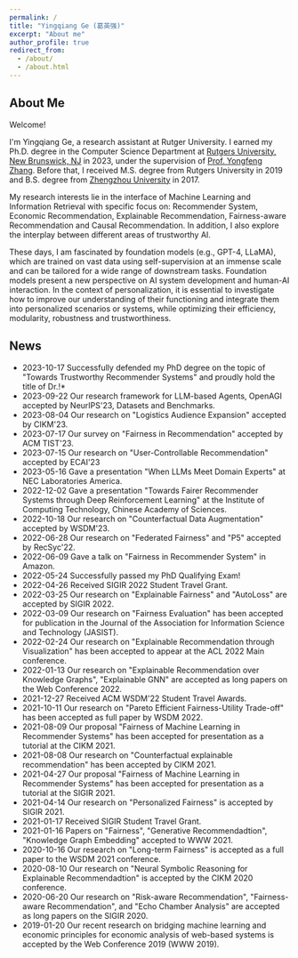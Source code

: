 ```yaml
---
permalink: /
title: "Yingqiang Ge (葛英强)"
excerpt: "About me"
author_profile: true
redirect_from: 
  - /about/
  - /about.html
---
```


## About Me
Welcome!

I'm Yingqiang Ge, a research assistant at Rutger University. I earned my Ph.D. degree in the Computer Science Department at [Rutgers University, New Brunswick, NJ](https://www.rutgers.edu/) in 2023, under the supervision of [Prof. Yongfeng Zhang](http://yongfeng.me/). Before that, I received M.S. degree from Rutgers University in 2019 and B.S. degree from [Zhengzhou University](http://english.zzu.edu.cn/) in 2017.

My research interests lie in the interface of Machine Learning and Information Retrieval with specific focus on: Recommender System, Economic Recommendation, Explainable Recommendation, Fairness-aware Recommendation and Causal Recommendation. In addition, I also explore the interplay between different areas of trustworthy AI.

These days, I am fascinated by foundation models (e.g., GPT-4, LLaMA), which are trained on vast data using self-supervision at an immense scale and can be tailored for a wide range of downstream tasks. Foundation models present a new perspective on AI system development and human-AI interaction. In the context of personalization, it is essential to investigate how to improve our understanding of their functioning and integrate them into personalized scenarios or systems, while optimizing their efficiency, modularity, robustness and trustworthiness.


## News
* 2023-10-17 Successfully defended my PhD degree on the topic of "Towards Trustworthy Recommender Systems" and proudly hold the title of Dr.!*
* 2023-09-22 Our research framework for LLM-based Agents, OpenAGI accepted by NeurIPS'23, Datasets and Benchmarks.
* 2023-08-04 Our research on "Logistics Audience Expansion" accepted by CIKM'23.
* 2023-07-17 Our survey on "Fairness in Recommendation" accepted by ACM TIST'23.
* 2023-07-15 Our research on "User-Controllable Recommendation" accepted by ECAI'23
* 2023-05-16 Gave a presentation "When LLMs Meet Domain Experts" at NEC Laboratories America.
* 2022-12-02 Gave a presentation "Towards Fairer Recommender Systems through Deep Reinforcement Learning" at the Institute of Computing Technology, Chinese Academy of Sciences.
* 2022-10-18 Our research on "Counterfactual Data Augmentation" accepted by WSDM'23.
* 2022-06-28 Our research on "Federated Fairness" and "P5" accepted by RecSyc'22.
* 2022-06-09 Gave a talk on "Fairness in Recommender System" in Amazon.
* 2022-05-24 Successfully passed my PhD Qualifying Exam!
* 2022-04-26 Received SIGIR 2022 Student Travel Grant.
* 2022-03-25 Our research on "Explainable Fairness" and "AutoLoss" are accepted by SIGIR 2022.
* 2022-03-09 Our research on "Fairness Evaluation" has been accepted for publication in the Journal of the Association for Information Science and Technology (JASIST).
* 2022-02-24 Our research on "Explainable Recommendation through Visualization" has been accepted to appear at the ACL 2022 Main conference.
* 2022-01-13 Our research on "Explainable Recommendation over Knowledge Graphs", "Explainable GNN" are accepted as long papers on the Web Conference 2022.
* 2021-12-27 Received ACM WSDM'22 Student Travel Awards.
* 2021-10-11 Our research on "Pareto Efficient Fairness-Utility Trade-off" has been accepted as full paper by WSDM 2022.
* 2021-08-09 Our proposal "Fairness of Machine Learning in Recommender Systems" has been accepted for presentation as a tutorial at the CIKM 2021.
* 2021-08-08 Our research on "Counterfactual explainable recommendation" has been accepted by CIKM 2021.
* 2021-04-27 Our proposal "Fairness of Machine Learning in Recommender Systems" has been accepted for presentation as a tutorial at the SIGIR 2021.
* 2021-04-14 Our research on "Personalized Fairness" is accepted by SIGIR 2021.
* 2021-01-17 Received SIGIR Student Travel Grant.
* 2021-01-16 Papers on "Fairness", "Generative Recommendadtion", "Knowledge Graph Embedding" accepted to WWW 2021.
* 2020-10-16 Our research on "Long-term Fairness" is accepted as a full paper to the WSDM 2021 conference.
* 2020-08-10 Our research on "Neural Symbolic Reasoning for Explainable Recommendadtion" is accepted by the CIKM 2020 conference.
* 2020-06-20 Our research on "Risk-aware Recommendation", "Fairness-aware Recommendation", and "Echo Chamber Analysis" are accepted as long papers on the SIGIR 2020.
* 2019-01-20 Our recent research on bridging machine learning and economic principles for economic analysis of web-based systems is accepted by the Web Conference 2019 (WWW 2019).

<!-- * *Machine  Learning*:  Graph Representation Learning, Knowledge Graph Reasoning, Neural Symbolic Reasoning, Deep  Reinforcement Learning -->
<!-- * *Information Retrieval*:  Explainable Recommendation, Conversational Recommendation, User Behavior Modeling, Schema Matching -->

<!-- ## Education
* Ph.D in Computer Science, Rutgers University, 2019 - 2023 (expected)
* M.S. in Computer Science, Rutgers University, 2017 - 2019
* B.S. in Computational Mathematics, Zhengzhou University, 2013 - 2017 -->
<!-- 
## Work Experience
* Amazon, Seattle, WA
  * Applied Scientist Intern,  May 2022 - Aug. 2022 (expected)
* Etsy, NYC, NY
  * Applied Scientist Intern,  May 2021 - Aug. 2021
* Alibaba, Remote
  * Research Scientist Intern,  May 2020 - Aug. 2020
* Alibaba, Beijing, China
  * Research Scientist Intern,  May 2019 - Aug. 2019

## Academic Service
* PC Member & Reviewer
  * Journal: TOIS 20'
  * Conference: SIGIR 21', IJCAI 21', RecSys 20', AAAI 20' -->
  
  
<!-- ## Tutorial
* Tutorial on Conversational Recommender Systems, WSDM 2021
* Tutorial on Conversational Recommender Systems, IUI 2021
* Tutorial on Conversational Recommender Systems, RecSys 2020 [[paper](https://dl.acm.org/doi/abs/10.1145/3383313.3411548)][[link](https://conversational-recsys.github.io/)] -->

<!-- ## Teaching
* Teaching Assistant
  * CS344 (Design and Analysis of Computer Algorithms)
  * CS112 (Data Structures) -->
  
<!-- ## Awards
* ACM WSDM'22 Student Travel Awards, 2022
* SIGIR Student Travel Grant, 2021
* Outstanding Research Internship of Alibaba Group, 2020
* Fellowship of Rutgers University, 2020 (2%)
* Fellowship of Rutgers University, 2019 (2%)
* Outstanding Publications Award of Rutgers University, 2019
* Outstanding MS Project Award of Rutgers University, 2019
* Scholarship of Zhengzhou University, 2015/2016/2017 -->


<script type="text/javascript" id="clustrmaps" src="//clustrmaps.com/map_v2.js?d=1rCnpCekKUrfKHyfSXxsKj7j_eK6DIUn7r2WYD7VX88&cl=ffffff&w=a"></script>
